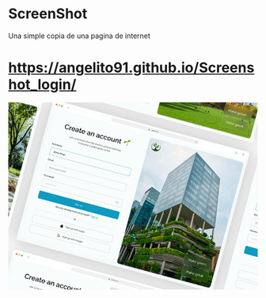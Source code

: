 # ScreenShot
 
Una simple copia de una pagina de internet
# https://angelito91.github.io/Screenshot_login/


![ScreenShot-page](static/readme.jpeg)
